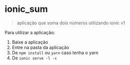 # ionic_sum
> aplicação que soma dois números utilizando ionic v1

Para utilizar a aplicação:
1. Baixe a aplicação
2. Entre na pasta da aplicação
3. De ```npm install``` ou ```yarn``` caso tenha o yarn
4. De ```ionic serve -l -c```
